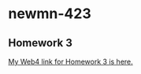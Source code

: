 # newmn-423

## Homework 3

[My Web4 link for Homework 3 is here.](https://in-info-web4.informatics.iupui.edu/~rydeal/homework3/)
